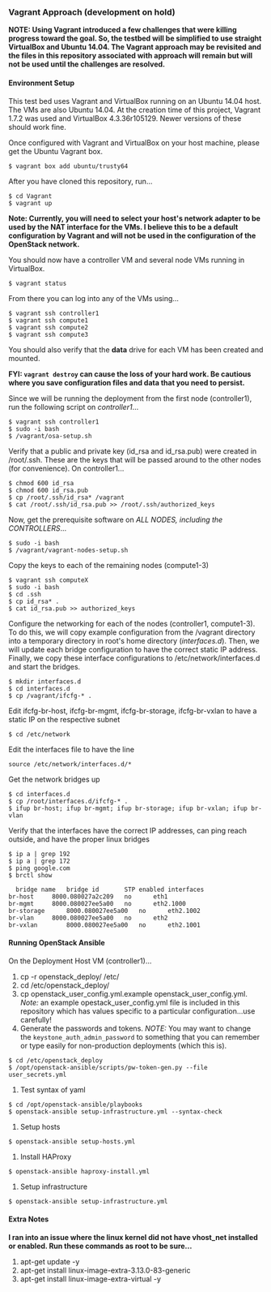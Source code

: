 ### Vagrant Approach (development on hold)
**NOTE: Using Vagrant introduced a few challenges that were killing progress toward the goal.  So, the testbed will be simplified to use straight VirtualBox and Ubuntu 14.04.  The Vagrant approach may be revisited and the files in this repository associated with approach will remain but will not be used until the challenges are resolved.**

#### Environment Setup ####

This test bed uses Vagrant and VirtualBox running on an Ubuntu 14.04 host.  The VMs are also Ubuntu 14.04.  At the creation time of this project, Vagrant 1.7.2 was used and VirtualBox 4.3.36r105129.  Newer versions of these should work fine.

Once configured with Vagrant and VirtualBox on your host machine, please get the Ubuntu Vagrant box.

    $ vagrant box add ubuntu/trusty64 

After you have cloned this repository, run...

    $ cd Vagrant
    $ vagrant up
  
**Note: Currently, you will need to select your host's network adapter to be used by the NAT interface for the VMs.  I believe this to be a default configuration by Vagrant and will not be used in the configuration of the OpenStack network.**

You should now have a controller VM and several node VMs running in VirtualBox.

    $ vagrant status
  
From there you can log into any of the VMs using...

    $ vagrant ssh controller1
    $ vagrant ssh compute1
    $ vagrant ssh compute2
    $ vagrant ssh compute3
  
You should also verify that the **data** drive for each VM has been created and mounted.

**FYI:  `vagrant destroy` can cause the loss of your hard work.  Be cautious where you save configuration files and data that you need to persist.**


Since we will be running the deployment from the first node (controller1), run the following script on *controller1*...

    $ vagrant ssh controller1
    $ sudo -i bash
    $ /vagrant/osa-setup.sh

Verify that a public and private key (id_rsa and id_rsa.pub) were created in /root/.ssh.  These are the keys that will be passed around to the other nodes (for convenience).
On controller1...

    $ chmod 600 id_rsa
    $ chmod 600 id_rsa.pub
    $ cp /root/.ssh/id_rsa* /vagrant
    $ cat /root/.ssh/id_rsa.pub >> /root/.ssh/authorized_keys


Now, get the prerequisite software on *ALL NODES, including the CONTROLLERS*...

    $ sudo -i bash
    $ /vagrant/vagrant-nodes-setup.sh

Copy the keys to each of the remaining nodes (compute1-3)

    $ vagrant ssh computeX
    $ sudo -i bash
    $ cd .ssh
    $ cp id_rsa* .
    $ cat id_rsa.pub >> authorized_keys

Configure the networking for each of the nodes (controller1, compute1-3).  To do this, we will copy example configuration from the /vagrant directory into a temporary directory in root's home directory (*interfaces.d*).  Then, we will update each bridge configuration to have the correct static IP address.  Finally, we copy these interface configurations to /etc/network/interfaces.d and start the bridges.

    $ mkdir interfaces.d
    $ cd interfaces.d
    $ cp /vagrant/ifcfg-* .

Edit ifcfg-br-host, ifcfg-br-mgmt, ifcfg-br-storage, ifcfg-br-vxlan to have a static IP on the respective subnet

    $ cd /etc/network

Edit the interfaces file to have the line

    source /etc/network/interfaces.d/*

Get the network bridges up
    
    $ cd interfaces.d
    $ cp /root/interfaces.d/ifcfg-* .
    $ ifup br-host; ifup br-mgmt; ifup br-storage; ifup br-vxlan; ifup br-vlan

Verify that the interfaces have the correct IP addresses, can ping reach outside, and have the proper linux bridges

    $ ip a | grep 192
    $ ip a | grep 172
    $ ping google.com
    $ brctl show

      bridge name	bridge id		STP enabled	interfaces
    br-host		8000.080027a2c209	no		eth1
    br-mgmt		8000.080027ee5a00	no		eth2.1000
    br-storage		8000.080027ee5a00	no		eth2.1002
    br-vlan		8000.080027ee5a00	no		eth2
    br-vxlan		8000.080027ee5a00	no		eth2.1001
    
#### Running OpenStack Ansible ####

On the Deployment Host VM (controller1)... 
  1. cp -r openstack_deploy/ /etc/
  2. cd /etc/openstack_deploy/
  3. cp openstack_user_config.yml.example openstack_user_config.yml.  *Note:* an example opestack_user_config.yml file is included in this repository which has values specific to a particular configuration...use carefully!
  4. Generate the passwords and tokens.  *NOTE:* You may want to change the `keystone_auth_admin_password` to something that you can remember or type easily for non-production deployments (which this is).
  
  ```
$ cd /etc/openstack_deploy 
$ /opt/openstack-ansible/scripts/pw-token-gen.py --file user_secrets.yml 
```

  1.  Test syntax of yaml
  
  ```
$ cd /opt/openstack-ansible/playbooks
$ openstack-ansible setup-infrastructure.yml --syntax-check
```
  1.  Setup hosts
  
  ```
$ openstack-ansible setup-hosts.yml
```

  1. Install HAProxy
 
  ```
$ openstack-ansible haproxy-install.yml
```

  1. Setup infrastructure
  
  ```
$ openstack-ansible setup-infrastructure.yml
```




#### Extra Notes ####
**I ran into an issue where the linux kernel did not have vhost_net installed or enabled.  Run these commands as root to be sure...**
  1. apt-get update -y
  2. apt-get install linux-image-extra-3.13.0-83-generic
  3. apt-get install linux-image-extra-virtual -y


